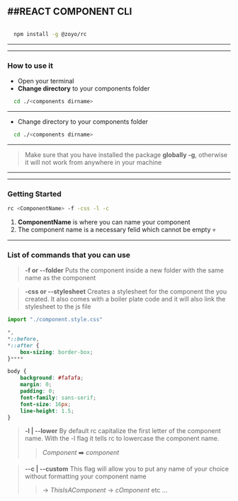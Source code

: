 ##REACT COMPONENT CLI
---


```bash

  npm install -g @zoyo/rc
```
---
---
### How to use it

- Open your terminal
- **Change directory** to your components folder 
```bash
  cd ./<components dirname>
```
---

- Change directory to your components folder 
```bash
  cd ./<components dirname>
```
---
> Make sure that you have installed the package **globally -g**, otherwise it will not work from anywhere in your machine
---
---

### Getting Started

```bash
rc <ComponentName> -f -css -l -c
```

1. **ComponentName** is where you can name your component
2. The component name is a necessary felid which cannot be empty 💀
--- 
### List of commands that you can use 

> **-f or --folder**
> Puts the component inside a new folder with the same name as the component 

> **-css or --stylesheet**
> Creates a stylesheet for the component the you created. It also comes with a boiler plate code and it will also link the stylesheet to the js file


```js
import "./component.style.css"
```

```css
*,
*::before,
*::after {
	box-sizing: border-box;
}****

body {
	background: #fafafa;
	margin: 0;
	padding: 0;
	font-family: sans-serif;
	font-size: 16px;
	line-height: 1.5;
}

```

> **-l | --lower**
> By default rc capitalize the first letter of the component name. With the -l flag it tells rc to lowercase the component name. 
>> *Component* ➡️ *component*

> **--c | --custom**
> This flag will allow you to put any name of  your choice without formatting your component name
>>  -> *ThisIsAComponent* -> *cOmponent* etc ...

[^1]: foot 